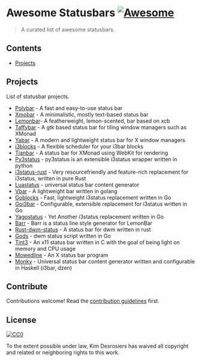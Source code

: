 # Awesome Statusbars [![Awesome](https://awesome.re/badge.svg)](https://awesome.re)
> A curated list of awesome statusbars.

## Contents

- [Projects](#projects)

## Projects
List of statusbar projects.

- [Polybar](https://github.com/jaagr/polybar) - A fast and easy-to-use status bar
- [Xmobar](https://github.com/jaor/xmobar) - A minimalistic, mostly text-based status bar
- [Lemonbar](https://github.com/LemonBoy/bar)- A featherweight, lemon-scented, bar based on xcb
- [Taffybar](https://github.com/taffybar/taffybar) - A gtk based status bar for tiling window managers such as XMonad
- [Yabar](https://github.com/geommer/yabar) - A modern and lightweight status bar for X window managers
- [i3blocks](https://github.com/vivien/i3blocks) - A flexible scheduler for your i3bar blocks
- [Tianbar](https://github.com/koterpillar/tianbar) - A status bar for XMonad using WebKit for rendering
- [Py3status](https://github.com/ultrabug/py3status) - py3status is an extensible i3status wrapper written in python
- [i3status-rust](https://github.com/greshake/i3status-rust) - Very resourcefriendly and feature-rich replacement for i3status, written in pure Rust
- [Luastatus](https://github.com/shdown/luastatus) - universal status bar content generator
- [Vbar](https://github.com/AndrewVos/vbar) - A lightweight bar written in golang
- [Goblocks](https://github.com/davidscholberg/goblocks) - Fast, lightweight i3status replacement written in Go
- [Goi3bar](https://github.com/denbeigh2000/goi3bar) - Configurable, extensible replacement for i3status written in Go
- [Yagostatus](https://github.com/burik666/yagostatus) - Yet Another i3status replacement written in Go
- [Barr](https://github.com/OkayDave/barr) - Barr is a status line style generator for LemonBar
- [Rust-dwm-status](https://github.com/pierrechevalier83/rust-dwm-status) - A status bar for dwm written in rust
- [Gods](https://github.com/schachmat/gods) - dwm status script written in Go
- [Tint3](https://github.com/tmathmeyer/tint3) - An x11 status bar written in C with the goal of being light on memory and CPU usage
- [Mowedline](https://github.com/retroj/mowedline) - An X status bar program
- [Monky](https://github.com/monky-hs/monky) - Universal status bar content generator written and configurable in Haskell (i3bar, dzen)

## Contribute

Contributions welcome! Read the [contribution guidelines](contributing.md) first.

## License

[![CC0](http://mirrors.creativecommons.org/presskit/buttons/88x31/svg/cc-zero.svg)](https://creativecommons.org/publicdomain/zero/1.0/)

To the extent possible under law, Kim Desrosiers has waived all copyright and related or neighboring rights to this work.
